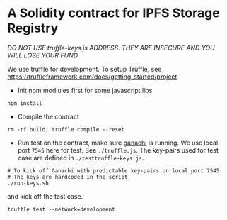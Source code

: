 # A Solidity contract for IPFS Storage Registry

*DO NOT USE truffle-keys.js ADDRESS. THEY ARE INSECURE AND YOU
WILL LOSE YOUR FUND*

We use truffle for development. To setup Truffle,
see https://truffleframework.com/docs/getting_started/project

* Init npm modiules first for some javascript libs
```
npm install
```

* Compile the contract
```
rm -rf build; truffle compile --reset
```

* Run test on the contract, make sure [ganachi](https://github.com/matr1xc0in/ganache-cli/tree/dockerize-it) is running. We use
local port `7545` here for test. See `./truffle.js`. The key-pairs used for test
case are defined in `./testtruffle-keys.js`.
```
# To kick off Ganachi with predictable key-pairs on local port 7545
# The keys are hardcoded in the script
./run-keys.sh
```
and kick off the test case.
```
truffle test --network=development
```

